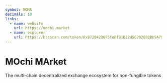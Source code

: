 ```yaml
---
symbol: MOMA
decimals: 18
links:
  - name: website
    url: https://mochi.market
  - name: explorer
    url: https://bscscan.com/token/0xB72842D6F5feDf91D22d56202802Bb9A79C6322E
---
```


# MOchi MArket

The multi-chain decentralized exchange ecosystem for non-fungible tokens
